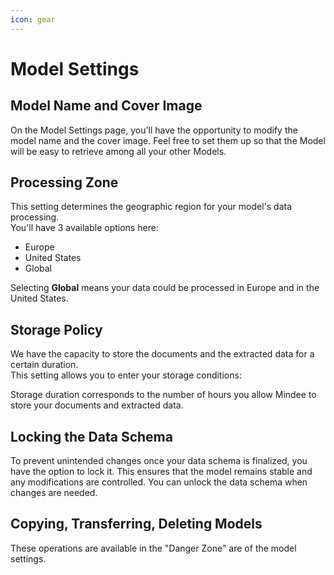 ```yaml
---
icon: gear
---
```


# Model Settings

## Model Name and Cover Image

On the Model Settings page, you'll have the opportunity to modify the model name and the cover image. Feel free to set them up so that the Model will be easy to retrieve among all your other Models.

## Processing Zone

This setting determines the geographic region for your model's data processing.\
You'll have 3 available options here:&#x20;

* Europe
* United States
* Global&#x20;

Selecting **Global** means your data could be processed in Europe and in the United States.

## Storage Policy

We have the capacity to store the documents and the extracted data for a certain duration. \
This setting allows you to enter your storage conditions:&#x20;

Storage duration corresponds to the number of hours you allow Mindee to store your documents and extracted data.

## Locking the Data Schema

To prevent unintended changes once your data schema is finalized, you have the option to lock it. This ensures that the model remains stable and any modifications are controlled. You can unlock the data schema when changes are needed.

## Copying, Transferring, Deleting Models

These operations are available in the "Danger Zone" are of the model settings.

